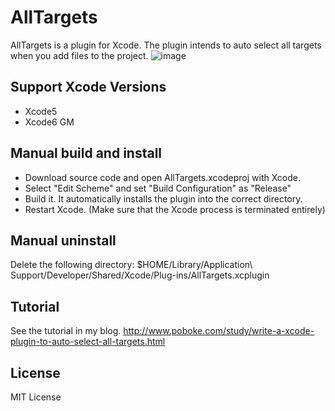 
# AllTargets
  AllTargets is a plugin for Xcode. The plugin intends to auto select all targets when you add files to the project.
 ![image](https://github.com/poboke/AllTargets/raw/master/Images/about.png)

## Support Xcode Versions
  - Xcode5
  - Xcode6 GM

## Manual build and install
 - Download source code and open AllTargets.xcodeproj with Xcode.
 - Select "Edit Scheme" and set "Build Configuration" as "Release"
 - Build it. It automatically installs the plugin into the correct directory.
 - Restart Xcode. (Make sure that the Xcode process is terminated entirely)

## Manual uninstall 
Delete the following directory:
    $HOME/Library/Application\ Support/Developer/Shared/Xcode/Plug-ins/AllTargets.xcplugin

## Tutorial
  See the tutorial in my blog.
  http://www.poboke.com/study/write-a-xcode-plugin-to-auto-select-all-targets.html

## License
  MIT License

